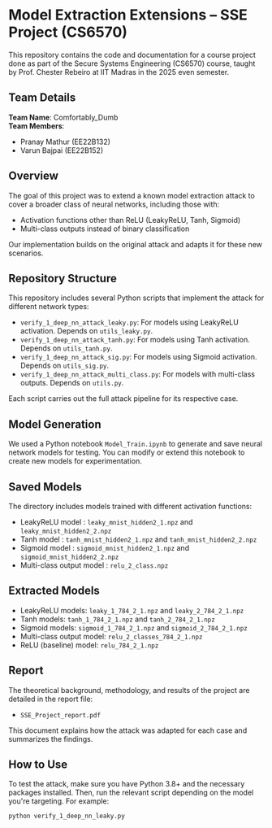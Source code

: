 # Model Extraction Extensions – SSE Project (CS6570)

This repository contains the code and documentation for a course project done as part of the Secure Systems Engineering (CS6570) course, taught by Prof. Chester Rebeiro at IIT Madras in the 2025 even semester.

## Team Details

**Team Name**: Comfortably_Dumb  
**Team Members**:

- Pranay Mathur (EE22B132)
- Varun Bajpai (EE22B152)

## Overview

The goal of this project was to extend a known model extraction attack to cover a broader class of neural networks, including those with:

- Activation functions other than ReLU (LeakyReLU, Tanh, Sigmoid)
- Multi-class outputs instead of binary classification

Our implementation builds on the original attack and adapts it for these new scenarios.

## Repository Structure

This repository includes several Python scripts that implement the attack for different network types:

- `verify_1_deep_nn_attack_leaky.py`: For models using LeakyReLU activation. Depends on `utils_leaky.py`.
- `verify_1_deep_nn_attack_tanh.py`: For models using Tanh activation. Depends on `utils_tanh.py`.
- `verify_1_deep_nn_attack_sig.py`: For models using Sigmoid activation. Depends on `utils_sig.py`.
- `verify_1_deep_nn_attack_multi_class.py`: For models with multi-class outputs. Depends on `utils.py`.

Each script carries out the full attack pipeline for its respective case.

## Model Generation

We used a Python notebook `Model_Train.ipynb` to generate and save neural network models for testing. You can modify or extend this notebook to create new models for experimentation.

## Saved Models

The directory includes models trained with different activation functions:

- LeakyReLU model : `leaky_mnist_hidden2_1.npz` and `leaky_mnist_hidden2_2.npz`
- Tanh model : `tanh_mnist_hidden2_1.npz` and `tanh_mnist_hidden2_2.npz`
- Sigmoid model : `sigmoid_mnist_hidden2_1.npz` and `sigmoid_mnist_hidden2_2.npz`
- Multi-class output model : `relu_2_class.npz`

## Extracted Models

- LeakyReLU models: `leaky_1_784_2_1.npz` and `leaky_2_784_2_1.npz`
- Tanh models: `tanh_1_784_2_1.npz` and `tanh_2_784_2_1.npz`
- Sigmoid models: `sigmoid_1_784_2_1.npz` and `sigmoid_2_784_2_1.npz`
- Multi-class output model: `relu_2_classes_784_2_1.npz`
- ReLU (baseline) model: `relu_784_2_1.npz`

## Report

The theoretical background, methodology, and results of the project are detailed in the report file:

- `SSE_Project_report.pdf`

This document explains how the attack was adapted for each case and summarizes the findings.

## How to Use

To test the attack, make sure you have Python 3.8+ and the necessary packages installed. Then, run the relevant script depending on the model you're targeting. For example:

```bash
python verify_1_deep_nn_leaky.py
```
